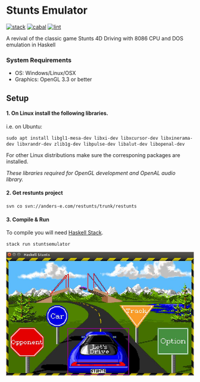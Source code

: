# Stunts Emulator

[![stack](https://github.com/haskell-game-archives/emulator-stunts/workflows/stack/badge.svg)](https://github.com/haskell-game-archives/emulator-stunts/actions?query=workflow%3Astack)
[![cabal](https://github.com/haskell-game-archives/emulator-stunts/workflows/cabal/badge.svg)](https://github.com/haskell-game-archives/emulator-stunts/actions?query=workflow%3Acabal)
[![lint](https://github.com/haskell-game-archives/emulator-stunts/workflows/lint/badge.svg)](https://github.com/haskell-game-archives/emulator-stunts/actions?query=workflow%3Alint)

A revival of the classic game Stunts 4D Driving with 8086 CPU and DOS emulation in Haskell

### System Requirements

- OS: Windows/Linux/OSX
- Graphics: OpenGL 3.3 or better

## Setup

#### 1. On **Linux** install the following libraries.

   i.e. on Ubuntu:
   ```
   sudo apt install libgl1-mesa-dev libxi-dev libxcursor-dev libxinerama-dev libxrandr-dev zlib1g-dev libpulse-dev libalut-dev libopenal-dev
   ```
   For other Linux distributions make sure the corresponing packages are installed.

   *These libraries required for OpenGL development and OpenAL audio library.*

#### 2. Get restunts project

  ```
  svn co svn://anders-e.com/restunts/trunk/restunts
  ```

#### 3. Compile & Run

To compile you will need [Haskell Stack](https://docs.haskellstack.org/en/stable/README/).

```
stack run stuntsemulator
```

![Haskell emulated stunts](https://raw.githubusercontent.com/csabahruska/emulator-stunts/master/emulator-stunts.jpg)
